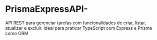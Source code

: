 # PrismaExpressAPI-
API REST para gerenciar tarefas com funcionalidades de criar, listar, atualizar e excluir. Ideal para praticar TypeScript com Express e Prisma como ORM
